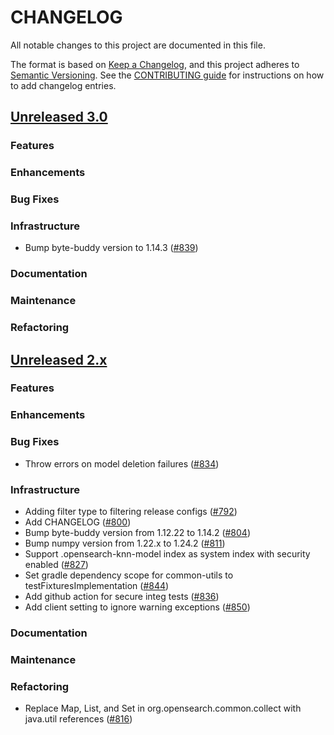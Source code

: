 # CHANGELOG
All notable changes to this project are documented in this file.

The format is based on [Keep a Changelog](https://keepachangelog.com/en/1.0.0/), and this project adheres to [Semantic Versioning](https://semver.org/spec/v2.0.0.html). See the [CONTRIBUTING guide](./CONTRIBUTING.md#Changelog) for instructions on how to add changelog entries.

## [Unreleased 3.0](https://github.com/opensearch-project/k-NN/compare/2.x...HEAD)
### Features
### Enhancements
### Bug Fixes
### Infrastructure
* Bump byte-buddy version to 1.14.3 ([#839](https://github.com/opensearch-project/k-NN/pull/839))
### Documentation
### Maintenance
### Refactoring

## [Unreleased 2.x](https://github.com/opensearch-project/k-NN/compare/2.6...2.x)
### Features
### Enhancements
### Bug Fixes
* Throw errors on model deletion failures ([#834](https://github.com/opensearch-project/k-NN/pull/834))
### Infrastructure
* Adding filter type to filtering release configs ([#792](https://github.com/opensearch-project/k-NN/pull/792))
* Add CHANGELOG ([#800](https://github.com/opensearch-project/k-NN/pull/800))
* Bump byte-buddy version from 1.12.22 to 1.14.2 ([#804](https://github.com/opensearch-project/k-NN/pull/804))
* Bump numpy version from 1.22.x to 1.24.2 ([#811](https://github.com/opensearch-project/k-NN/pull/811))
* Support .opensearch-knn-model index as system index with security enabled ([#827](https://github.com/opensearch-project/k-NN/pull/827))
* Set gradle dependency scope for common-utils to testFixturesImplementation ([#844](https://github.com/opensearch-project/k-NN/pull/844))
* Add github action for secure integ tests ([#836](https://github.com/opensearch-project/k-NN/pull/836))
* Add client setting to ignore warning exceptions ([#850](https://github.com/opensearch-project/k-NN/pull/850))
### Documentation
### Maintenance
### Refactoring
* Replace Map, List, and Set in org.opensearch.common.collect with java.util references ([#816](https://github.com/opensearch-project/k-NN/pull/816))